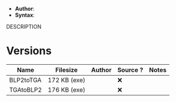 - **Author**:
- **Syntax**:

DESCRIPTION

# Versions

| Name      | Filesize     | Author | Source ? | Notes |
| --------- | ------------ | ------ | -------- | ----- |
| BLP2toTGA | 172 KB (exe) |        | ❌       |       |
| TGAtoBLP2 | 176 KB (exe) |        | ❌         |       |
